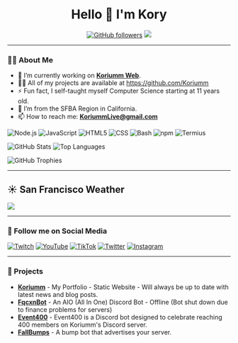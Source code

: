 <h1 align="center">Hello 👋 I'm Kory</h1>

<p align="center">
    <a href="https://github.com/koriumm"><img src="https://img.shields.io/github/followers/koriumm?label=Followers&style=social" alt="GitHub followers"></a> <img src="https://komarev.com/ghpvc/?username=Koriumm">
</p>

---

### 👨‍💻 About Me
- 🔭 I’m currently working on **[Koriumm Web](https://koriumm.is-a.dev)**.
- 👨‍💻 All of my projects are available at https://github.com/Koriumm
- ⚡ Fun fact, I self-taught myself Computer Science starting at 11 years old.
- 👯 I’m from the SFBA Region in California.
- 📫 How to reach me: **KoriummLive@gmail.com**
<p>
    <img src="https://img.shields.io/badge/-Node.js-339933?style=flat&logo=node.js&logoColor=white" alt="Node.js"/>
    <img src="https://img.shields.io/badge/-JavaScript-F7DF1E?style=flat&logo=javascript&logoColor=black" alt="JavaScript"/>
    <img src="https://img.shields.io/badge/-HTML5-E34F26?style=flat&logo=html5&logoColor=white" alt="HTML5"/>
    <img src="https://img.shields.io/badge/-CSS-1572B6?style=flat&logo=css3&logoColor=white" alt="CSS"/>
    <img src="https://img.shields.io/badge/-Bash-4EAA25?style=flat&logo=gnu-bash&logoColor=white" alt="Bash"/>
    <img src="https://img.shields.io/badge/-npm-CB3837?style=flat&logo=npm&logoColor=white" alt="npm"/>
    <img src="https://img.shields.io/badge/-Termius-000000?style=flat&logo=windows-terminal&logoColor=white" alt="Termius"/>
</p>
<p>
    <img src="https://github-readme-stats.vercel.app/api?username=koriumm&show_icons=true&theme=default&count_private=true" alt="GitHub Stats">
    <img src="https://github-readme-stats.vercel.app/api/top-langs/?username=koriumm&layout=compact&theme=default" alt="Top Languages">
</p>
<p>
    <img src="https://github-profile-trophy.vercel.app/?username=koriumm&theme=gruvbox&no-frame=true&margin-w=15" alt="GitHub Trophies">
</p>

---

## ☀ San Francisco Weather
<p>
    <img src="https://weather-badge.vercel.app/api/badge?lat=37.7790262&lon=-122.419906" />
</p>

---

### 🔗 Follow me on Social Media
<p>
    <a href="https://twitch.tv/Koriumm" target="_blank"><img src="https://img.shields.io/badge/Twitch-%239146FF.svg?&style=for-the-badge&logo=twitch&logoColor=white" alt="Twitch"></a>
    <a href="https://youtube.com/Koriumm" target="_blank"><img src="https://img.shields.io/badge/YouTube-%23FF0000.svg?&style=for-the-badge&logo=youtube&logoColor=white" alt="YouTube"></a>
    <a href="https://tiktok.com/@KoriummTV" target="_blank"><img src="https://img.shields.io/badge/TikTok-%23000000.svg?&style=for-the-badge&logo=tiktok&logoColor=white" alt="TikTok"></a>
    <a href="https://twitter.com/KoriummTV" target="_blank"><img src="https://img.shields.io/badge/Twitter-%231DA1F2.svg?&style=for-the-badge&logo=twitter&logoColor=white" alt="Twitter"></a>
    <a href="https://instagram.com/KoriummTV" target="_blank"><img src="https://img.shields.io/badge/Instagram-%23E4405F.svg?&style=for-the-badge&logo=instagram&logoColor=white" alt="Instagram"></a>
</p>

---

### 📌 Projects
- **[Koriumm](https://github.com/Koriumm/Website)** - My Portfolio - Static Website - Will always be up to date with latest news and blog posts.
- **[FqcxnBot](https://github.com/koriumm/FqcxnBot)** - An AIO (All In One) Discord Bot - Offline (Bot shut down due to finance problems for servers)
- **[Event400](https://github.com/Koriumm/Event400)** - Event400 is a Discord bot designed to celebrate reaching 400 members on Koriumm's Discord server.
- **[FallBumps](https://github.com/Koriumm/FallBumps)** - A bump bot that advertises your server.
